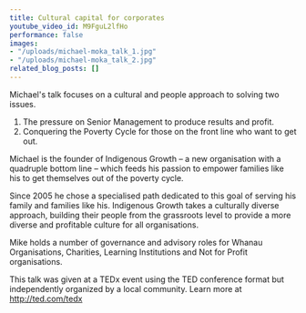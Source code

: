 ```yaml
---
title: Cultural capital for corporates
youtube_video_id: M9FguL2lfHo
performance: false
images:
- "/uploads/michael-moka_talk_1.jpg"
- "/uploads/michael-moka_talk_2.jpg"
related_blog_posts: []
---
```


Michael's talk focuses on a cultural and people approach to solving two issues.
1. The pressure on Senior Management to produce results and profit.
2. Conquering the Poverty Cycle for those on the front line who want to get out.

Michael is the founder of Indigenous Growth – a new organisation with a quadruple bottom line – which feeds his passion to empower families like his to get themselves out of the poverty cycle.

Since 2005 he chose a specialised path dedicated to this goal of serving his family and families like his. Indigenous Growth takes a culturally diverse approach, building their people from the grassroots level to provide a more diverse and profitable culture for all organisations.

Mike holds a number of governance and advisory roles for Whanau Organisations, Charities, Learning Institutions and Not for Profit organisations.

This talk was given at a TEDx event using the TED conference format but independently organized by a local community. Learn more at http://ted.com/tedx
